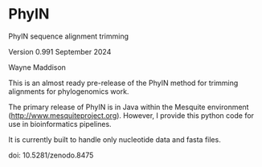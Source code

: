 # PhyIN
PhyIN sequence alignment trimming

Version 0.991 September 2024

Wayne Maddison

This is an almost ready pre-release of the PhyIN method for trimming alignments for phylogenomics work.

The primary release of PhyIN is in Java within the Mesquite environment (http://www.mesquiteproject.org). However, I provide this python code for use in bioinformatics pipelines.

It is currently built to handle only nucleotide data and fasta files.

doi: 10.5281/zenodo.8475
